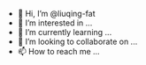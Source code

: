 - 👋 Hi, I’m @liuqing-fat
- 👀 I’m interested in ...
- 🌱 I’m currently learning ...
- 💞️ I’m looking to collaborate on ...
- 📫 How to reach me ...

<!---
liuqing-fat/liuqing-fat is a ✨ special ✨ repository because its `README.md` (this file) appears on your GitHub profile.
You can click the Preview link to take a look at your changes.
--->
